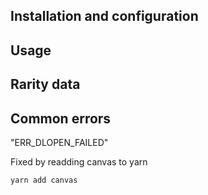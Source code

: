 ## Installation and configuration

## Usage

## Rarity data

## Common errors 

"ERR_DLOPEN_FAILED"

Fixed by readding canvas to yarn

```yarn add canvas```